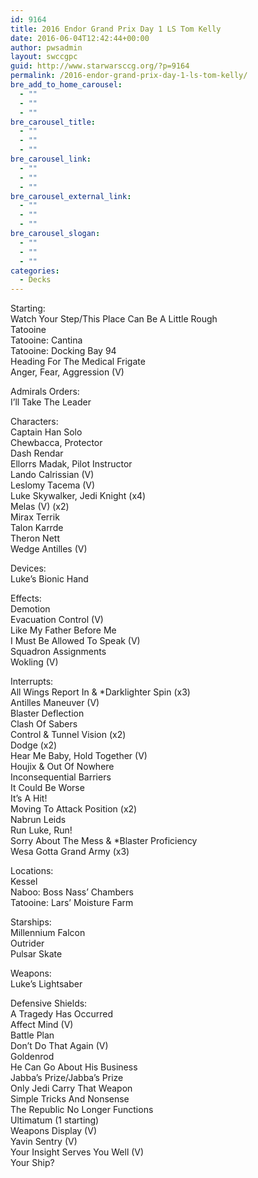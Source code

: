 ```yaml
---
id: 9164
title: 2016 Endor Grand Prix Day 1 LS Tom Kelly
date: 2016-06-04T12:42:44+00:00
author: pwsadmin
layout: swccgpc
guid: http://www.starwarsccg.org/?p=9164
permalink: /2016-endor-grand-prix-day-1-ls-tom-kelly/
bre_add_to_home_carousel:
  - ""
  - ""
  - ""
bre_carousel_title:
  - ""
  - ""
  - ""
bre_carousel_link:
  - ""
  - ""
  - ""
bre_carousel_external_link:
  - ""
  - ""
  - ""
bre_carousel_slogan:
  - ""
  - ""
  - ""
categories:
  - Decks
---
```

Starting:  
Watch Your Step/This Place Can Be A Little Rough  
Tatooine  
Tatooine: Cantina  
Tatooine: Docking Bay 94  
Heading For The Medical Frigate  
Anger, Fear, Aggression (V)

Admirals Orders:  
I&#8217;ll Take The Leader

Characters:  
Captain Han Solo  
Chewbacca, Protector  
Dash Rendar  
Ellorrs Madak, Pilot Instructor  
Lando Calrissian (V)  
Leslomy Tacema (V)  
Luke Skywalker, Jedi Knight (x4)  
Melas (V) (x2)  
Mirax Terrik  
Talon Karrde  
Theron Nett  
Wedge Antilles (V)

Devices:  
Luke&#8217;s Bionic Hand

Effects:  
Demotion  
Evacuation Control (V)  
Like My Father Before Me  
I Must Be Allowed To Speak (V)  
Squadron Assignments  
Wokling (V)

Interrupts:  
All Wings Report In & *Darklighter Spin (x3)  
Antilles Maneuver (V)  
Blaster Deflection  
Clash Of Sabers  
Control & Tunnel Vision (x2)  
Dodge (x2)  
Hear Me Baby, Hold Together (V)  
Houjix & Out Of Nowhere  
Inconsequential Barriers  
It Could Be Worse  
It&#8217;s A Hit!  
Moving To Attack Position (x2)  
Nabrun Leids  
Run Luke, Run!  
Sorry About The Mess & *Blaster Proficiency  
Wesa Gotta Grand Army (x3)

Locations:  
Kessel  
Naboo: Boss Nass&#8217; Chambers  
Tatooine: Lars&#8217; Moisture Farm

Starships:  
Millennium Falcon  
Outrider  
Pulsar Skate

Weapons:  
Luke&#8217;s Lightsaber

Defensive Shields:  
A Tragedy Has Occurred  
Affect Mind (V)  
Battle Plan  
Don&#8217;t Do That Again (V)  
Goldenrod  
He Can Go About His Business  
Jabba&#8217;s Prize/Jabba&#8217;s Prize  
Only Jedi Carry That Weapon  
Simple Tricks And Nonsense  
The Republic No Longer Functions  
Ultimatum (1 starting)  
Weapons Display (V)  
Yavin Sentry (V)  
Your Insight Serves You Well (V)  
Your Ship?